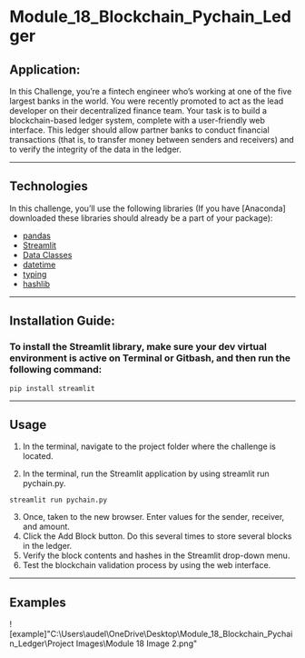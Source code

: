 # Module_18_Blockchain_Pychain_Ledger

## Application:
In this Challenge, you’re a fintech engineer who’s working at one of the five largest banks in the world. You were recently promoted to act as the lead developer on their decentralized finance team. Your task is to build a blockchain-based ledger system, complete with a user-friendly web interface. This ledger should allow partner banks to conduct financial transactions (that is, to transfer money between senders and receivers) and to verify the integrity of the data in the ledger.

---
## Technologies

In this challenge, you’ll use the following libraries (If you have [Anaconda] downloaded these libraries should already be a part of your package):

* [pandas](https://pandas.pydata.org/docs/) 
* [Streamlit](https://streamlit.io/) 
* [Data Classes](https://docs.python.org/3/library/dataclasses.html) 
* [datetime](https://docs.python.org/3/library/datetime.html)
* [typing](https://docs.python.org/3/library/typing.html)
* [hashlib](https://docs.python.org/3/library/hashlib.html)

---
## Installation Guide:
### To install the Streamlit library, make sure your dev virtual environment is active on Terminal or Gitbash, and then run the following command:
```
pip install streamlit
```
---

## Usage
1. In the terminal, navigate to the project folder where the challenge is located.

2. In the terminal, run the Streamlit application by using streamlit run pychain.py.
``` 
streamlit run pychain.py 
```
3. Once, taken to the new browser. Enter values for the sender, receiver, and amount.
4. Click the Add Block button. Do this several times to store several blocks in the ledger.
4. Verify the block contents and hashes in the Streamlit drop-down menu. 
5. Test the blockchain validation process by using the web interface.

---

## Examples
![example]"C:\Users\audel\OneDrive\Desktop\Module_18_Blockchain_Pychain_Ledger\Project Images\Module 18 Image 2.png"
